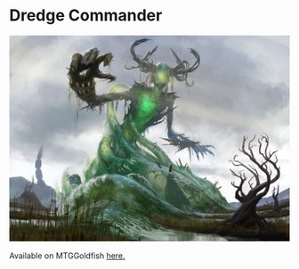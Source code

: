 # Dredge Commander

![Muldrotha](pics/muldrotha.jpg)

Available on MTGGoldfish [here.](https://www.mtggoldfish.com/deck/2032151#paper)
